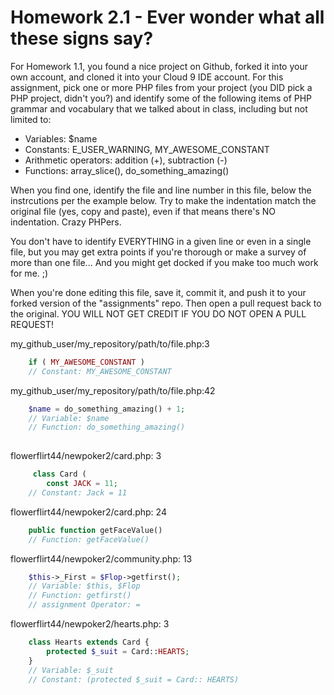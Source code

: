 # Homework 2.1 - Ever wonder what all these signs say?

For Homework 1.1, you found a nice project on Github, forked it into your own account, and cloned it into your Cloud 9 IDE account. For this assignment, pick one or more PHP files from your project (you DID pick a PHP project, didn't you?) and identify some of the following items of PHP grammar and vocabulary that we talked about in class, including but not limited to:

* Variables: $name
* Constants: E_USER_WARNING, MY_AWESOME_CONSTANT
* Arithmetic operators: addition (+), subtraction (-)
* Functions: array_slice(), do_something_amazing()

When you find one, identify the file and line number in this file, below the instrcutions per the example below. Try to make the indentation match the original file (yes, copy and paste), even if that means there's NO indentation. Crazy PHPers.

You don't have to identify EVERYTHING in a given line or even in a single file, but you may get extra points if you're thorough or make a survey of more than one file... And you might get docked if you make too much work for me. ;)

When you're done editing this file, save it, commit it, and push it to your forked version of the "assignments" repo. Then open a pull request back to the original. YOU WILL NOT GET CREDIT IF YOU DO NOT OPEN A PULL REQUEST!

my_github_user/my_repository/path/to/file.php:3
```php
    if ( MY_AWESOME_CONSTANT )
    // Constant: MY_AWESOME_CONSTANT
```

my_github_user/my_repository/path/to/file.php:42
```php
    $name = do_something_amazing() + 1;
    // Variable: $name
    // Function: do_something_amazing()
    

```

flowerflirt44/newpoker2/card.php: 3
``` php
     class Card (
        const JACK = 11;
    // Constant: Jack = 11
```
    
flowerflirt44/newpoker2/card.php: 24
```php
    public function getFaceValue()
    // Function: getFaceValue()
```

flowerflirt44/newpoker2/community.php: 13
```php
    $this->_First = $Flop->getfirst();
    // Variable: $this, $Flop
    // Function: getfirst()
    // assignment Operator: =
```

flowerflirt44/newpoker2/hearts.php: 3
```php
    class Hearts extends Card {
        protected $_suit = Card::HEARTS;
    }
    // Variable: $_suit
    // Constant: (protected $_suit = Card:: HEARTS)
```


